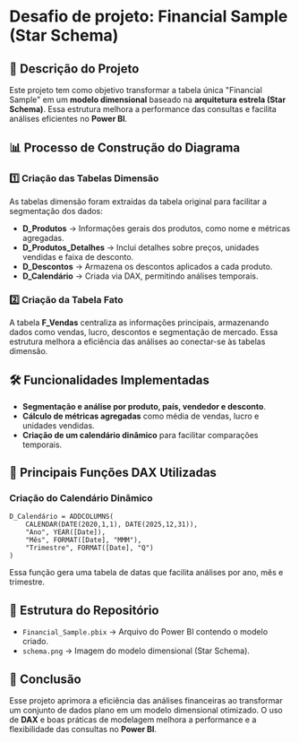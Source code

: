 # Desafio de projeto:  Financial Sample (Star Schema)

## 📌 Descrição do Projeto
Este projeto tem como objetivo transformar a tabela única "Financial Sample" em um **modelo dimensional** baseado na **arquitetura estrela (Star Schema)**. Essa estrutura melhora a performance das consultas e facilita análises eficientes no **Power BI**.

## 📊 Processo de Construção do Diagrama
### 1️⃣ **Criação das Tabelas Dimensão**
As tabelas dimensão foram extraídas da tabela original para facilitar a segmentação dos dados:
- **D_Produtos** → Informações gerais dos produtos, como nome e métricas agregadas.
- **D_Produtos_Detalhes** → Inclui detalhes sobre preços, unidades vendidas e faixa de desconto.
- **D_Descontos** → Armazena os descontos aplicados a cada produto.
- **D_Calendário** → Criada via DAX, permitindo análises temporais.

### 2️⃣ **Criação da Tabela Fato**
A tabela **F_Vendas** centraliza as informações principais, armazenando dados como vendas, lucro, descontos e segmentação de mercado. Essa estrutura melhora a eficiência das análises ao conectar-se às tabelas dimensão.

## 🛠️ Funcionalidades Implementadas
- **Segmentação e análise por produto, país, vendedor e desconto**.
- **Cálculo de métricas agregadas** como média de vendas, lucro e unidades vendidas.
- **Criação de um calendário dinâmico** para facilitar comparações temporais.

## 📌 Principais Funções DAX Utilizadas
### **Criação do Calendário Dinâmico**
```DAX
D_Calendário = ADDCOLUMNS(
    CALENDAR(DATE(2020,1,1), DATE(2025,12,31)),
    "Ano", YEAR([Date]),
    "Mês", FORMAT([Date], "MMM"),
    "Trimestre", FORMAT([Date], "Q")
)
```
Essa função gera uma tabela de datas que facilita análises por ano, mês e trimestre.


## 📂 Estrutura do Repositório
- `Financial_Sample.pbix` → Arquivo do Power BI contendo o modelo criado.
- `schema.png` → Imagem do modelo dimensional (Star Schema).


## 🚀 Conclusão
Esse projeto aprimora a eficiência das análises financeiras ao transformar um conjunto de dados plano em um modelo dimensional otimizado. O uso de **DAX** e boas práticas de modelagem melhora a performance e a flexibilidade das consultas no **Power BI**.